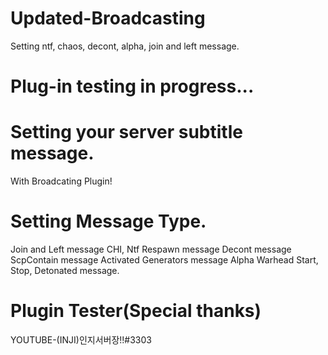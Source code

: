 # Updated-Broadcasting
Setting ntf, chaos, decont, alpha, join and left message.

# Plug-in testing in progress...

# Setting your server subtitle message.
With Broadcating Plugin!

# Setting Message Type.
Join and Left message
CHI, Ntf Respawn message
Decont message
ScpContain message
Activated Generators message
Alpha Warhead Start, Stop, Detonated message.

# Plugin Tester(Special thanks)
YOUTUBE-(INJI)인지서버장!!#3303
